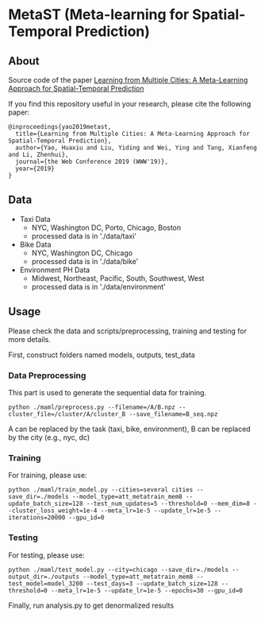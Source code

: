 # MetaST (Meta-learning for Spatial-Temporal Prediction)

## About
Source code of the paper [Learning from Multiple Cities: A Meta-Learning Approach for Spatial-Temporal Prediction](https://arxiv.org/abs/1901.08518)

If you find this repository useful in your research, please cite the following paper:
```
@inproceedings{yao2019metast,
  title={Learning from Multiple Cities: A Meta-Learning Approach for Spatial-Temporal Prediction},
  author={Yao, Huaxiu and Liu, Yiding and Wei, Ying and Tang, Xianfeng and Li, Zhenhui},
  journal={the Web Conference 2019 (WWW'19)},
  year={2019} 
}

```

## Data
- Taxi Data
    - NYC, Washington DC, Porto, Chicago, Boston
    - processed data is in './data/taxi'
- Bike Data
    - NYC, Washington DC, Chicago
    - processed data is in './data/bike'
- Environment PH Data
    - Midwest, Northeast, Pacific, South, Southwest, West
    - processed data is in './data/environment'

## Usage

Please check the data and scripts/preprocessing, training and testing for more details.

First, construct folders named models, outputs, test_data

### Data Preprocessing
This part is used to generate the sequential data for training.
```
python ./maml/preprocess.py --filename=/A/B.npz --cluster_file=/cluster/A/cluster_B --save_filename=B_seq.npz
```
A can be replaced by the task (taxi, bike, environment), B can be replaced by the city (e.g., nyc, dc)

### Training
For training, please use:
```
python ./maml/train_model.py --cities=several cities --save_dir=./models --model_type=att_metatrain_mem8 --update_batch_size=128 --test_num_updates=5 --threshold=0 --mem_dim=8 --cluster_loss_weight=1e-4 --meta_lr=1e-5 --update_lr=1e-5 --iterations=20000 --gpu_id=0
```

### Testing
For testing, please use:

```
python ./maml/test_model.py --city=chicago --save_dir=./models --output_dir=./outputs --model_type=att_metatrain_mem8 --test_model=model_3200 --test_days=3 --update_batch_size=128 --threshold=0 --meta_lr=1e-5 --update_lr=1e-5 --epochs=30 --gpu_id=0
```

Finally, run analysis.py to get denormalized results
